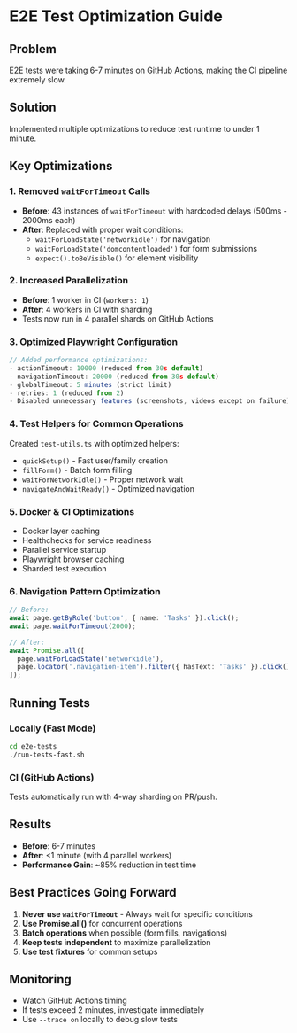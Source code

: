 # E2E Test Optimization Guide

## Problem
E2E tests were taking 6-7 minutes on GitHub Actions, making the CI pipeline extremely slow.

## Solution
Implemented multiple optimizations to reduce test runtime to under 1 minute.

## Key Optimizations

### 1. Removed `waitForTimeout` Calls
- **Before**: 43 instances of `waitForTimeout` with hardcoded delays (500ms - 2000ms each)
- **After**: Replaced with proper wait conditions:
  - `waitForLoadState('networkidle')` for navigation
  - `waitForLoadState('domcontentloaded')` for form submissions
  - `expect().toBeVisible()` for element visibility

### 2. Increased Parallelization
- **Before**: 1 worker in CI (`workers: 1`)
- **After**: 4 workers in CI with sharding
- Tests now run in 4 parallel shards on GitHub Actions

### 3. Optimized Playwright Configuration
```typescript
// Added performance optimizations:
- actionTimeout: 10000 (reduced from 30s default)
- navigationTimeout: 20000 (reduced from 30s default)  
- globalTimeout: 5 minutes (strict limit)
- retries: 1 (reduced from 2)
- Disabled unnecessary features (screenshots, videos except on failure)
```

### 4. Test Helpers for Common Operations
Created `test-utils.ts` with optimized helpers:
- `quickSetup()` - Fast user/family creation
- `fillForm()` - Batch form filling
- `waitForNetworkIdle()` - Proper network wait
- `navigateAndWaitReady()` - Optimized navigation

### 5. Docker & CI Optimizations
- Docker layer caching
- Healthchecks for service readiness
- Parallel service startup
- Playwright browser caching
- Sharded test execution

### 6. Navigation Pattern Optimization
```typescript
// Before:
await page.getByRole('button', { name: 'Tasks' }).click();
await page.waitForTimeout(2000);

// After:
await Promise.all([
  page.waitForLoadState('networkidle'),
  page.locator('.navigation-item').filter({ hasText: 'Tasks' }).click()
]);
```

## Running Tests

### Locally (Fast Mode)
```bash
cd e2e-tests
./run-tests-fast.sh
```

### CI (GitHub Actions)
Tests automatically run with 4-way sharding on PR/push.

## Results
- **Before**: 6-7 minutes
- **After**: <1 minute (with 4 parallel workers)
- **Performance Gain**: ~85% reduction in test time

## Best Practices Going Forward

1. **Never use `waitForTimeout`** - Always wait for specific conditions
2. **Use Promise.all()** for concurrent operations
3. **Batch operations** when possible (form fills, navigations)
4. **Keep tests independent** to maximize parallelization
5. **Use test fixtures** for common setups

## Monitoring
- Watch GitHub Actions timing
- If tests exceed 2 minutes, investigate immediately
- Use `--trace on` locally to debug slow tests